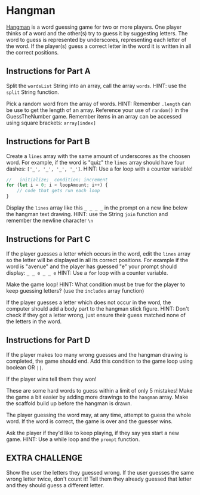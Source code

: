 # Hangman

[Hangman](<https://en.wikipedia.org/wiki/Hangman_(game)>) is a word guessing game for two or more players. One player thinks of a word and the other(s) try to guess it by suggesting letters. The word to guess is represented by underscores, representing each letter of the word. If the player(s) guess a correct letter in the word it is written in all the correct positions.

## Instructions for Part A

Split the `wordsList` String into an array, call the array `words`. HINT: use the `split` String function.

Pick a random word from the array of words. HINT: Remember `.length` can be use to get the length of an array. Reference your use of `random()` in the GuessTheNumber game. Remember items in an array can be accessed using square brackets: `array[index]`

## Instructions for Part B

Create a `lines` array with the same amount of underscores as the choosen word. For example, if the word is "quiz" the `lines` array should have four dashes: `['_', '_', '_', '_']`. HINT: Use a for loop with a counter variable!

```js
//   initialize;  condition; increment
for (let i = 0; i < loopAmount; i++) {
	// code that gets run each loop
}
```

Display the `lines` array like this `_ _ _ _` in the prompt on a new line below the hangman text drawing. HINT: use the String `join` function and remember the newline character `\n`

## Instructions for Part C

If the player guesses a letter which occurs in the word, edit the `lines` array so the letter will be displayed in all its correct positions. For example if the word is "avenue" and the player has guessed "e" your prompt should display: `_ _ e _ _ e` HINT: Use a `for` loop with a counter variable.

Make the game loop! HINT: What condition must be true for the player to keep guessing letters? (use the `includes` array function)

If the player guesses a letter which does not occur in the word, the computer should add a body part to the hangman stick figure. HINT: Don't check if they got a letter wrong, just ensure their guess matched none of the letters in the word.

## Instructions for Part D

If the player makes too many wrong guesses and the hangman drawing is completed, the game should end. Add this condition to the game loop using boolean OR `||`.

If the player wins tell them they won!

These are some hard words to guess within a limit of only 5 mistakes! Make the game a bit easier by adding more drawings to the `hangman` array. Make the scaffold build up before the hangman is drawn.

The player guessing the word may, at any time, attempt to guess the whole word. If the word is correct, the game is over and the guesser wins.

Ask the player if they'd like to keep playing, if they say yes start a new game. HINT: Use a while loop and the `prompt` function.

## EXTRA CHALLENGE

Show the user the letters they guessed wrong. If the user guesses the same wrong letter twice, don't count it! Tell them they already guessed that letter and they should guess a different letter.

